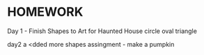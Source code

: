 # HOMEWORK

Day 1 - Finish Shapes to Art for Haunted House
circle oval triangle


day2 a
<dded more shapes
assingment - make a pumpkin
